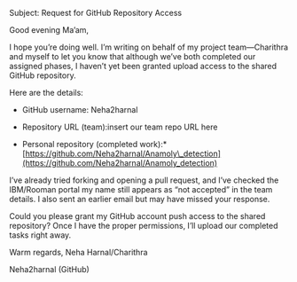 Subject: Request for GitHub Repository Access

Good evening Ma’am,

I hope you’re doing well. I’m writing on behalf of my project team—Charithra and myself to let you know that although we’ve both completed our assigned phases, I haven’t yet been granted upload access to the shared GitHub repository.

Here are the details:

* GitHub username: Neha2harnal

* Repository URL (team):insert  our team repo URL here
* Personal repository (completed work):* [https://github.com/Neha2harnal/Anamoly\_detection](https://github.com/Neha2harnal/Anamoly_detection)

I’ve already tried forking and opening a pull request, and I’ve checked the IBM/Rooman portal my name still appears as “not accepted” in the team details. I also sent an earlier email but may have missed your response.

Could you please grant my GitHub account push access to the shared repository? Once I have the proper permissions, I’ll upload our completed tasks right away.

Warm regards,
Neha Harnal/Charithra 

Neha2harnal (GitHub)

